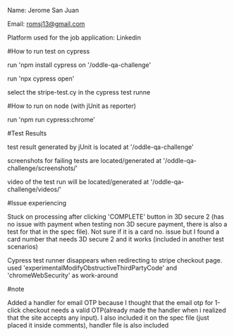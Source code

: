 Name: Jerome San Juan

Email: romsj13@gmail.com

Platform used for the job application: Linkedin

#How to run test on cypress

run 'npm install cypress on '/oddle-qa-challenge'

run 'npx cypress open'

select the stripe-test.cy in the cypress test runne

#How to run on node (with jUnit as reporter)

run 'npm run cypress:chrome'

#Test Results

test result generated by jUnit is located at '/oddle-qa-challenge'

screenshots for failing tests are located/generated at '/oddle-qa-challenge/screenshots/'

video of the test run will be located/generated at '/oddle-qa-challenge/videos/'

#Issue experiencing

Stuck on processing after clicking 'COMPLETE' button in 3D secure 2 (has no issue with payment when testing non 3D secure payment, there is also a test for that in the spec file). Not sure if it is a card no. issue but I found a card number that needs 3D secure 2 and it works (included in another test scenarios)

Cypress test runner disappears when redirecting to stripe checkout page. used 'experimentalModifyObstructiveThirdPartyCode' and 'chromeWebSecurity' as work-around


#note

Added a handler for email OTP because I thought that the email otp for 1-click checkout needs a valid OTP(already made the handler when i realized that the site accepts any input). I also included it on the spec file (just placed it inside comments), handler file is also included

